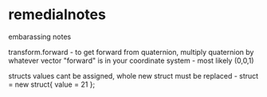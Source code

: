 # remedialnotes
embarassing notes

transform.forward - to get forward from quaternion, multiply quaternion by whatever vector "forward" is in your coordinate system - most likely (0,0,1)

structs values cant be assigned, whole new struct must be replaced - struct = new struct{ value = 21 };
